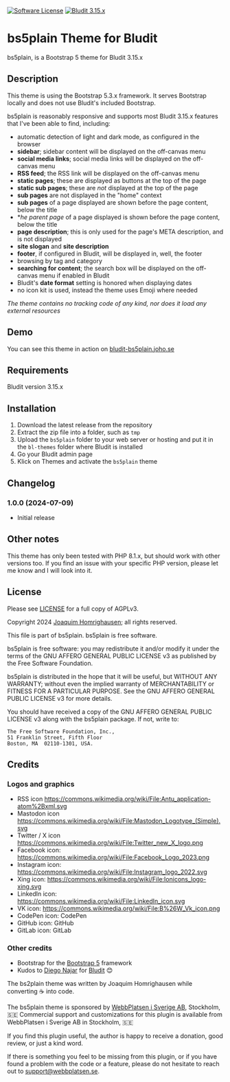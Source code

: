 [![Software License](https://img.shields.io/badge/License-AGPLv3-green.svg?style=flat-square)](LICENSE) [![Bludit 3.15.x](https://img.shields.io/badge/Bludit-3.15.x-blue.svg?style=flat-square)](https://bludit.com)

# bs5plain Theme for Bludit

bs5plain, is a Bootstrap 5 theme for Bludit 3.15.x

## Description

This theme is using the Bootstrap 5.3.x framework. It serves Bootstrap locally and does not use Bludit's included Bootstrap.

bs5plain is reasonably responsive and supports most Bludit 3.15.x features that I've been able to find, including:

* automatic detection of light and dark mode, as configured in the browser
* **sidebar**; sidebar content will be displayed on the off-canvas menu
* **social media links**; social media links will be displayed on the off-canvas menu
* **RSS feed**; the RSS link will be displayed on the off-canvas menu
* **static pages**; these are displayed as buttons at the top of the page
* **static sub pages**; these are _not_ displayed at the top of the page
* **sub pages** are not displayed in the "home" context
* **sub pages** of a page displayed are shown before the page content, below the title
* **he *parent page** of a page displayed is shown before the page content, below the title
* **page description**; this is only used for the page's META description, and is not displayed
* **site slogan** and **site description**
* **footer**, if configured in Bludit, will be displayed in, well, the footer
* browsing by tag and category
* **searching for content**; the search box will be displayed on the off-canvas menu if enabled in Bludit
* Bludit's **date format** setting is honored when displaying dates
* no icon kit is used, instead the theme uses Emoji where needed

_The theme contains no tracking code of any kind, nor does it load any external resources_

## Demo

You can see this theme in action on [bludit-bs5plain.joho.se](https://bludit-bs5plain.joho.se)

## Requirements

Bludit version 3.15.x

## Installation

1. Download the latest release from the repository
2. Extract the zip file into a folder, such as `tmp`
3. Upload the `bs5plain` folder to your web server or hosting and put it in the `bl-themes` folder where Bludit is installed
4. Go your Bludit admin page
5. Klick on Themes and activate the `bs5plain` theme

## Changelog

### 1.0.0 (2024-07-09)
* Initial release

## Other notes

This theme has only been tested with PHP 8.1.x, but should work with other versions too. If you find an issue with your specific PHP version, please let me know and I will look into it.

## License

Please see [LICENSE](LICENSE) for a full copy of AGPLv3.

Copyright 2024 [Joaquim Homrighausen](https://github.com/joho1968); all rights reserved.

This file is part of bs5plain. bs5plain is free software.

bs5plain is free software: you may redistribute it and/or modify it  under
the terms of the GNU AFFERO GENERAL PUBLIC LICENSE v3 as published by the
Free Software Foundation.

bs5plain is distributed in the hope that it will be useful, but WITHOUT
ANY WARRANTY; without even the implied warranty of MERCHANTABILITY or
FITNESS FOR A PARTICULAR PURPOSE. See the GNU AFFERO GENERAL PUBLIC LICENSE
v3 for more details.

You should have received a copy of the GNU AFFERO GENERAL PUBLIC LICENSE v3
along with the bs5plain package. If not, write to:
```
The Free Software Foundation, Inc.,
51 Franklin Street, Fifth Floor
Boston, MA  02110-1301, USA.
```

## Credits

### Logos and graphics

* RSS icon https://commons.wikimedia.org/wiki/File:Antu_application-atom%2Bxml.svg
* Mastodon icon https://commons.wikimedia.org/wiki/File:Mastodon_Logotype_(Simple).svg
* Twitter / X icon https://commons.wikimedia.org/wiki/File:Twitter_new_X_logo.png
* Facebook icon: https://commons.wikimedia.org/wiki/File:Facebook_Logo_2023.png
* Instagram icon: https://commons.wikimedia.org/wiki/File:Instagram_logo_2022.svg
* Xing icon: https://commons.wikimedia.org/wiki/File:Ionicons_logo-xing.svg
* LinkedIn icon: https://commons.wikimedia.org/wiki/File:LinkedIn_icon.svg
* VK icon: https://commons.wikimedia.org/wiki/File:B%26W_Vk_icon.png
* CodePen icon: CodePen
* GitHub icon: GitHub
* GitLab icon: GitLab

### Other credits

* Bootstrap for the [Bootstrap 5](https://getboostrap.com) framework
* Kudos to [Diego Najar](https://github.com/dignajar) for [Bludit](https://bludit.com) :blush:

The bs2plain theme was written by Joaquim Homrighausen while converting :coffee: into code.

The bs5plain theme is sponsored by [WebbPlatsen i Sverige AB](https://webbplatsen.se), Stockholm, :sweden: Commercial support and customizations for this plugin is available from WebbPlatsen i Sverige AB in Stockholm, :sweden:

If you find this plugin useful, the author is happy to receive a donation, good review, or just a kind word.

If there is something you feel to be missing from this plugin, or if you have found a problem with the code or a feature, please do  not hesitate to reach out to support@webbplatsen.se.
